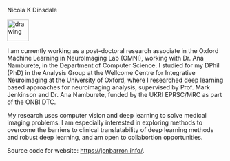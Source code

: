 Nicola K Dinsdale

<img src="/images/headshot.png" alt="drawing" width="50"/>

I am currently working as a post-doctoral research associate in the Oxford Machine Learning in NeuroImaging Lab (OMNI), working with Dr. Ana Namburete, in the Department of Computer Science. I studied for my DPhil (PhD) in the Analysis Group at the Wellcome Centre for Integrative Neuroimaging at the University of Oxford, where I researched deep learning based approaches for neuroimaging analysis, supervised by Prof. Mark Jenkinson and Dr. Ana Namburete, funded by the UKRI EPRSC/MRC as part of the ONBI DTC.

My research uses computer vision and deep learning to solve medical imaging problems. I am especially interested in exploring methods to overcome the barriers to clinical translatability of deep learning methods and robust deep learning, and am open to collabortion opportunities. 


Source code for website: https://jonbarron.info/. 

